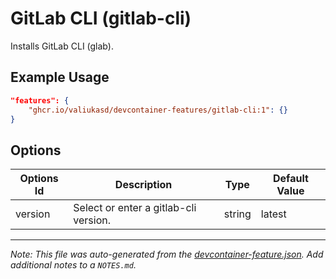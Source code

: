 
# GitLab CLI (gitlab-cli)

Installs GitLab CLI (glab).

## Example Usage

```json
"features": {
    "ghcr.io/valiukasd/devcontainer-features/gitlab-cli:1": {}
}
```

## Options

| Options Id | Description | Type | Default Value |
|-----|-----|-----|-----|
| version | Select or enter a gitlab-cli version. | string | latest |



---

_Note: This file was auto-generated from the [devcontainer-feature.json](https://github.com/valiukasd/devcontainer-features/blob/main/src/gitlab-cli/devcontainer-feature.json).  Add additional notes to a `NOTES.md`._
